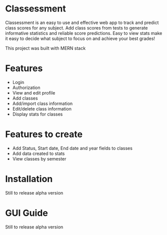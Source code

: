 # Classessment

Classessment is an easy to use and effective web app to track and predict class scores for any subject. Add class scores from tests to generate informative statistics and reliable score predictions. Easy to view stats make it easy to decide what subject to focus on and achieve your best grades!

This project was built with MERN stack

# Features

- Login
- Authorization
- View and edit profile
- Add classes
- Add/import class information
- Edit/delete class information
- Display stats for classes

# Features to create

- Add Status, Start date, End date and year fields to classes
- Add data created to stats
- View classes by semester

# Installation

Still to release alpha version

# GUI Guide

Still to release alpha version
